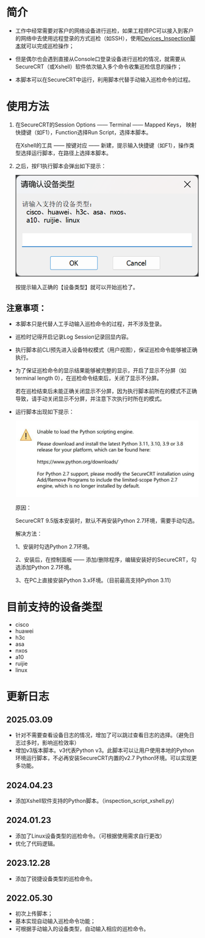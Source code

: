 ﻿# 简介

- 工作中经常需要对客户的网络设备进行巡检，如果工程师PC可以接入到客户的网络中去使用远程登录的方式巡检（如SSH），使用[Devices_Inspection脚本](https://github.com/icefire-ken/Devices_Inspection)就可以完成巡检操作；

- 但是偶尔也会遇到直接从Console口登录设备进行巡检的情况，就需要从SecureCRT（或Xshell）软件依次输入多个命令收集巡检信息的操作；

- 本脚本可以在SecureCRT中运行，利用脚本代替手动输入巡检命令的过程。 

# 使用方法

1. 在SecureCRT的Session Options —— Terminal —— Mapped Keys， 映射快捷键（如F1），Function选择Run Script，选择本脚本。

   在Xshell的工具 —— 按键对应 —— 新建，提示输入快捷键（如F1），操作类型选择运行脚本，在路径上选择本脚本。

2. 之后，按F1执行脚本会弹出如下提示：

   ![device_types.png](https://github.com/icefire-ken/securecrt_script/blob/master/images/device_types.png)

   按提示输入正确的【设备类型】就可以开始巡检了。

## 注意事项：

- 本脚本只是代替人工手动输入巡检命令的过程，并不涉及登录。

- 巡检时记得开启记录Log Session记录回显内容。

- 执行脚本前CLI预先进入设备特权模式（用户视图），保证巡检命令能够被正确执行。

- 为了保证巡检命令的显示结果能够被完整的显示，开启了显示不分屏（如terminal length 0），在巡检命令结束后，关闭了显示不分屏。

  若在巡检结束后未能正确关闭显示不分屏，因为执行脚本前所在的模式不正确导致，请手动关闭显示不分屏，并注意下次执行时所在的模式。

- 运行脚本出现如下提示：
  
  ![crt95.png](https://github.com/icefire-ken/securecrt_script/blob/master/images/crt95.png)
  
  原因：

  SecureCRT 9.5版本安装时，默认不再安装Python 2.7环境，需要手动勾选。
  
  解决方法：

  1、安装时勾选Python 2.7环境。

  2、安装后，在控制面板 —— 添加/删除程序，编辑安装好的SecureCRT，勾选添加Python 2.7环境。

  3、在PC上直接安装Python 3.x环境。（目前最高支持Python 3.11）

# 目前支持的设备类型

- cisco
- huawei
- h3c
- asa
- nxos
- a10
- ruijie
- linux

# 更新日志

## 2025.03.09

- 针对不需要查看设备日志的情况，增加了可以跳过查看日志的选择。（避免日志过多时，影响巡检效率）
- 增加v3版本脚本。v3代表Python v3。此脚本可以让用户使用本地的Python环境运行脚本，不必再安装SecureCRT内置的v2.7 Python环境。可以实现更多功能。

## 2024.04.23

- 添加Xshell软件支持的Python脚本。（inspection_script_xshell.py）

## 2024.01.23

- 添加了Linux设备类型的巡检命令。（可根据使用需求自行更改）
- 优化了代码逻辑。

## 2023.12.28

- 添加了锐捷设备类型的巡检命令。

## 2022.05.30

- 初次上传脚本；
- 基本实现自动输入巡检命令功能；
- 可根据手动输入的设备类型，自动输入相应的巡检命令。
